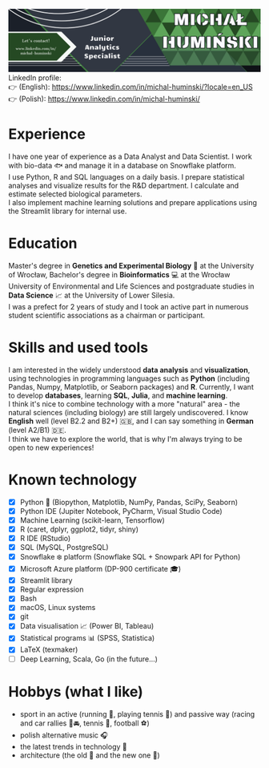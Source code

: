 ![](https://github.com/Michello077/Michello077/blob/main/GitHub.png)
LinkedIn profile:\
:point_right: (English): https://www.linkedin.com/in/michal-huminski/?locale=en_US \
:point_right: (Polish): https://www.linkedin.com/in/michal-huminski/

# Experience
I have one year of experience as a Data Analyst and Data Scientist. I work with bio-data :fish: and manage it in a database on Snowflake platform.\
I use Python, R and SQL languages on a daily basis. I prepare statistical analyses and visualize results for the R&D department. I calculate and estimate selected biological parameters.\
I also implement machine learning solutions and prepare applications using the Streamlit library for internal use.

# Education
Master's degree in **Genetics and Experimental Biology** :microscope: at the University of Wrocław, Bachelor's degree in **Bioinformatics** :computer: at the Wrocław University of Environmental and Life Sciences and postgraduate studies in **Data Science** :chart_with_upwards_trend: at the University of Lower Silesia.\
I was a prefect for 2 years of study and I took an active part in numerous student scientific associations as a chairman or participant.

# Skills and used tools
I am interested in the widely understood **data analysis** and **visualization**, using technologies in programming languages such as **Python** (including Pandas, Numpy, Matplotlib, or Seaborn packages) and **R**. Currently, I want to develop **databases**, learning **SQL**, **Julia**, and **machine learning**.\
I think it's nice to combine technology with a more "natural" area - the natural sciences (including biology) are still largely undiscovered. I know **English** well (level B2.2 and B2+) 🇬🇧, and I can say something in **German** (level A2/B1) 🇩🇪.\
I think we have to explore the world, that is why I'm always trying to be open to new experiences!

# Known technology
- [x] Python :snake: (Biopython, Matplotlib, NumPy, Pandas, SciPy, Seaborn)
- [x] Python IDE (Jupiter Notebook, PyCharm, Visual Studio Code)
- [x] Machine Learning (scikit-learn, Tensorflow)
- [x] R (caret, dplyr, ggplot2, tidyr, shiny)
- [x] R IDE (RStudio)
- [x] SQL (MySQL, PostgreSQL)
- [x] Snowflake :snowflake: platform (Snowflake SQL + Snowpark API for Python)
- [x] Microsoft Azure platform (DP-900 certificate :mortar_board:)
- [x] Streamlit library
- [x] Regular expression
- [x] Bash
- [x] macOS, Linux systems
- [x] git
- [x] Data visualisation :chart_with_upwards_trend: (Power BI, Tableau)
- [x] Statistical programs :bar_chart: (SPSS, Statistica)
- [x] LaTeX (texmaker)
- [ ] Deep Learning, Scala, Go (in the future...)

# Hobbys (what I like)
* sport in an active (running :runner:, playing tennis :tennis:) and passive way (racing and car rallies :checkered_flag::oncoming_automobile:, tennis :tennis:, football :soccer:)
* polish alternative music :headphones:
* the latest trends in technology :iphone:
* architecture (the old :japanese_castle: and the new one :office:)
